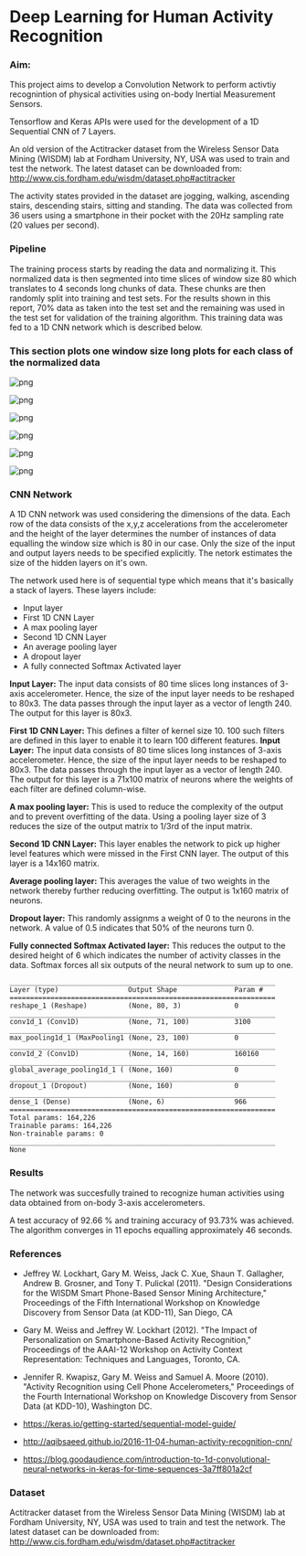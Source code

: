 
# Deep Learning for Human Activity Recognition

### Aim:

This project aims to develop a Convolution Network to perform activtiy recognintion of physical activities using on-body Inertial Measurement Sensors.
    
Tensorflow and Keras APIs were used for the development of a 1D Sequential CNN of 7 Layers.
    
An old version of the Actitracker dataset from the  Wireless Sensor Data Mining (WISDM) lab at Fordham University, NY, USA was used to train and test the network. The latest dataset can be downloaded from: http://www.cis.fordham.edu/wisdm/dataset.php#actitracker
    
The activity states provided in the dataset are jogging, walking, ascending stairs, descending stairs, sitting and standing. The data was collected from 36 users using a smartphone in their pocket with the 20Hz sampling rate (20 values per second).
     

### Pipeline

The training process starts by reading the data and normalizing it. This normalized data is then segmented into time slices of window size 80 which translates to 4 seconds long chunks of data. These chunks are then randomly split into training and test sets. For the results shown in this report, 70% data as taken into the test set and the remaining was used in the test set for validation of the training algorithm. This training data was fed to a 1D CNN network which is described below.


### This section plots one window size long plots for each class of the normalized data


![png](https://github.com/bharatm11/1D_CNN_Human_activity_recognition/blob/master/output_7_0.png)



![png](https://github.com/bharatm11/1D_CNN_Human_activity_recognition/blob/master/output_7_1.png)



![png](https://github.com/bharatm11/1D_CNN_Human_activity_recognition/blob/master/output_7_2.png)



![png](https://github.com/bharatm11/1D_CNN_Human_activity_recognition/blob/master/output_7_3.png)



![png](https://github.com/bharatm11/1D_CNN_Human_activity_recognition/blob/master/output_7_4.png)



![png](https://github.com/bharatm11/1D_CNN_Human_activity_recognition/blob/master/output_7_5.png)


### CNN Network

A 1D CNN network was used considering the dimensions of the data. Each row of the data consists of the x,y,z accelerations from the accelerometer and the height of the layer determines the number of instances of data equalling the window size which is 80 in our case. Only the size of the input and output layers needs to be specified explicitly. The netork estimates the size of the hidden layers on it's own.

The network used here is of sequential type which means that it's basically a stack of layers. These layers include:
* Input layer
* First 1D CNN Layer
* A max pooling layer
* Second 1D CNN Layer 
* An average pooling layer
* A dropout layer
* A fully connected Softmax Activated layer

**Input Layer:** The input data consists of 80 time slices long instances of 3-axis accelerometer. Hence, the size of the input layer needs to be reshaped to 80x3. The data passes through the input layer as a vector of length 240. The output for this layer is 80x3.

**First 1D CNN Layer:** This defines a filter of kernel size 10. 100 such filters are defined in this layer to enable it to learn 100 different features. **Input Layer:** The input data consists of 80 time slices long instances of 3-axis accelerometer. Hence, the size of the input layer needs to be reshaped to 80x3. The data passes through the input layer as a vector of length 240. The output for this layer is a 71x100 matrix of neurons where the weights of each filter are defined column-wise.

**A max pooling layer:** This is used to reduce the complexity of the output and to prevent overfitting of the data. Using a pooling layer size of 3 reduces the size of the output matrix to 1/3rd of the input matrix.

**Second 1D CNN Layer:** This layer enables the network to pick up higher level features which were missed in the First CNN layer. The output of this layer is a 14x160 matrix.

**Average pooling layer:** This averages the value of two weights in the network thereby further reducing overfitting. The output is 1x160 matrix of neurons.

**Dropout layer:** This randomly assignms a weight of 0 to the neurons in the network. A value of 0.5 indicates that 50% of the neurons turn 0.

**Fully connected Softmax Activated layer:** This reduces the output to the desired height of 6 which indicates the number of activity classes in the data. Softmax forces all six outputs of the neural network to sum up to one.



    _________________________________________________________________
    Layer (type)                 Output Shape              Param #   
    =================================================================
    reshape_1 (Reshape)          (None, 80, 3)             0         
    _________________________________________________________________
    conv1d_1 (Conv1D)            (None, 71, 100)           3100      
    _________________________________________________________________
    max_pooling1d_1 (MaxPooling1 (None, 23, 100)           0         
    _________________________________________________________________
    conv1d_2 (Conv1D)            (None, 14, 160)           160160    
    _________________________________________________________________
    global_average_pooling1d_1 ( (None, 160)               0         
    _________________________________________________________________
    dropout_1 (Dropout)          (None, 160)               0         
    _________________________________________________________________
    dense_1 (Dense)              (None, 6)                 966       
    =================================================================
    Total params: 164,226
    Trainable params: 164,226
    Non-trainable params: 0
    _________________________________________________________________
    None

### Results

The network was succesfully trained to recognize human activities using data obtained from on-body 3-axis accelerometers. 

A test accuracy of 92.66 % and training accuracy of 93.73% was achieved. The algorithm converges in 11 epochs equalling approximately 46 seconds. 

### References

* Jeffrey W. Lockhart, Gary M. Weiss, Jack C. Xue, Shaun T. Gallagher, Andrew B. Grosner, and Tony T. Pulickal (2011). "Design Considerations for the WISDM Smart Phone-Based Sensor Mining Architecture," Proceedings of the Fifth International Workshop on Knowledge Discovery from Sensor Data (at KDD-11), San Diego, CA
* Gary M. Weiss and Jeffrey W. Lockhart (2012). "The Impact of Personalization on Smartphone-Based Activity Recognition," Proceedings of the AAAI-12 Workshop on Activity Context Representation: Techniques and Languages, Toronto, CA. 

* Jennifer R. Kwapisz, Gary M. Weiss and Samuel A. Moore (2010). "Activity Recognition using Cell Phone Accelerometers," Proceedings of the Fourth International Workshop on Knowledge Discovery from Sensor Data (at KDD-10), Washington DC.

* https://keras.io/getting-started/sequential-model-guide/
* http://aqibsaeed.github.io/2016-11-04-human-activity-recognition-cnn/
* https://blog.goodaudience.com/introduction-to-1d-convolutional-neural-networks-in-keras-for-time-sequences-3a7ff801a2cf


### Dataset

Actitracker dataset from the  Wireless Sensor Data Mining (WISDM) lab at Fordham University, NY, USA was used to train and test the network. The latest dataset can be downloaded from: http://www.cis.fordham.edu/wisdm/dataset.php#actitracker
